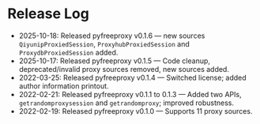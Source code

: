 # Release Log

- 2025-10-18: Released pyfreeproxy v0.1.6 — new sources `QiyunipProxiedSession`, `ProxyhubProxiedSession` and `ProxydbProxiedSession` added.
- 2025-10-17: Released pyfreeproxy v0.1.5 — Code cleanup, deprecated/invalid proxy sources removed, new sources added.
- 2022-03-25: Released pyfreeproxy v0.1.4 — Switched license; added author information printout.
- 2022-02-21: Released pyfreeproxy v0.1.1 to 0.1.3 — Added two APIs, `getrandomproxysession` and `getrandomproxy`; improved robustness.
- 2022-02-19: Released pyfreeproxy v0.1.0 — Supports 11 proxy sources.
